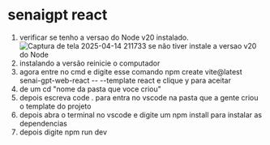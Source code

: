 # senaigpt react
1. verificar se tenho a versao do Node v20 instalado.
![Captura de tela 2025-04-14 211733](https://github.com/user-attachments/assets/9bc10e2f-4cc8-4b76-8280-4037b702ef61)
se não tiver instale a versao v20 do Node
2. instalando a versão reinicie o computador
3. agora entre no cmd e digite esse comando npm create vite@latest senai-gpt-web-react -- --template react e clique y para aceitar
4. de um cd "nome da pasta que voce criou"
5. depois escreva code . para entra no vscode na pasta que a gente criou o template do projeto
6. depois abra o terminal no vscode e digite um npm install para instalar as dependencias
7. depois digite npm run dev 
